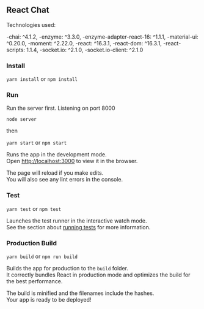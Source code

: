 ## React Chat

Technologies used: 

-chai: ^4.1.2,
-enzyme: ^3.3.0,
-enzyme-adapter-react-16: ^1.1.1,
-material-ui: ^0.20.0,
-moment: ^2.22.0,
-react: ^16.3.1,
-react-dom: ^16.3.1,
-react-scripts: 1.1.4,
-socket.io: ^2.1.0,
-socket.io-client: ^2.1.0

### Install

`yarn install` or `npm install`

### Run

Run the server first. Listening on port 8000

`node server`

then

`yarn start` or `npm start`

Runs the app in the development mode.<br>
Open [http://localhost:3000](http://localhost:3000) to view it in the browser.

The page will reload if you make edits.<br>
You will also see any lint errors in the console.

### Test

`yarn test` or `npm test`

Launches the test runner in the interactive watch mode.<br>
See the section about [running tests](#running-tests) for more information.

### Production Build

`yarn build` or `npm run build`

Builds the app for production to the `build` folder.<br>
It correctly bundles React in production mode and optimizes the build for the best performance.

The build is minified and the filenames include the hashes.<br>
Your app is ready to be deployed!

